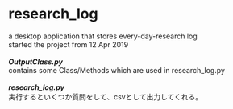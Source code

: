 # research_log
a desktop application that stores every-day-research log</br>
started the project from 12 Apr 2019</br>
</br>
___OutputClass.py___</br>
contains some Class/Methods which are used in research_log.py</br>
</br>
___research_log.py___</br>
実行するといくつか質問をして、csvとして出力してくれる。


